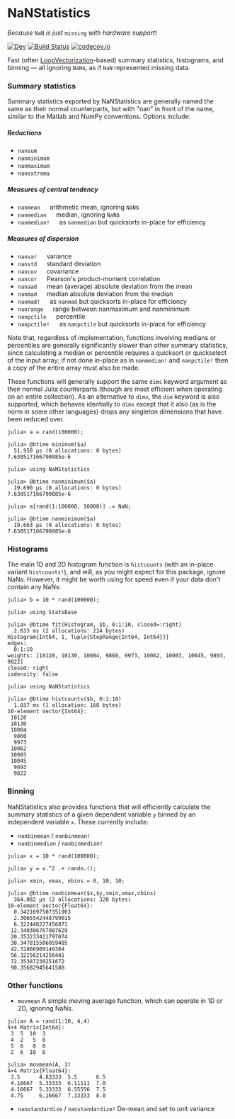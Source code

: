 # NaNStatistics
*Because* `NaN` *is just* `missing` *with hardware support!*

[![Dev][docs-dev-img]][docs-dev-url]
[![Build Status][ci-img]][ci-url]
[![codecov.io][codecov-img]][codecov-url]

Fast (often [LoopVectorization](https://github.com/JuliaSIMD/LoopVectorization.jl)-based) summary statistics, histograms, and binning — all ignoring `NaN`s, as if `NaN` represented missing data.

### Summary statistics
Summary statistics exported by NaNStatistics are generally named the same as their normal counterparts, but with "nan" in front of the name, similar to the Matlab and NumPy conventions. Options include:
##### Reductions
* `nansum`
* `nanminimum`
* `nanmaximum`
* `nanextrema`

##### Measures of central tendency
* `nanmean` &emsp; arithmetic mean, ignoring `NaN`s
* `nanmedian` &emsp; median, ignoring `NaN`s
* `nanmedian!` &emsp; as `nanmedian` but quicksorts in-place for efficiency

##### Measures of dispersion
* `nanvar` &emsp; variance
* `nanstd` &emsp; standard deviation
* `nancov` &emsp; covariance
* `nancor` &emsp; Pearson's product-moment correlation
* `nanaad` &emsp; mean (average) absolute deviation from the mean
* `nanmad` &emsp; median absolute deviation from the median
* `nanmad!` &emsp; as `nanmad` but quicksorts in-place for efficiency
* `nanrange` &emsp; range between nanmaximum and nanminimum
* `nanpctile` &emsp; percentile
* `nanpctile!` &emsp; as `nanpctile` but quicksorts in-place for efficiency

Note that, regardless of implementation, functions involving medians or percentiles are generally significantly slower than other summary statistics, since calculating a median or percentile requires a quicksort or quickselect of the input array; if not done in-place as in `nanmedian!` and `nanpctile!` then a copy of the entire array must also be made.

These functions will generally support the same `dims` keyword argument as their normal Julia counterparts (though are most efficient when operating on an entire collection).
As an alternative to `dims`, the `dim` keyword is also supported, which behaves identially to `dims` except that it also (as is the norm in some other languages) drops any singleton dimensions that have been reduced over.
```
julia> a = rand(100000);

julia> @btime minimum($a)
  51.950 μs (0 allocations: 0 bytes)
7.630517166790085e-6

julia> using NaNStatistics

julia> @btime nanminimum($a)
  19.690 μs (0 allocations: 0 bytes)
7.630517166790085e-6

julia> a[rand(1:100000, 10000)] .= NaN;

julia> @btime nanminimum($a)
  19.663 μs (0 allocations: 0 bytes)
7.630517166790085e-6
```
### Histograms
The main 1D and 2D histogram function is `histcounts` (with an in-place variant `histcounts!`), and will, as you might expect for this package, ignore NaNs. However, it might be worth using for speed even if your data don't contain any NaNs:
```
julia> b = 10 * rand(100000);

julia> using StatsBase

julia> @btime fit(Histogram, $b, 0:1:10, closed=:right)
  2.633 ms (2 allocations: 224 bytes)
Histogram{Int64, 1, Tuple{StepRange{Int64, Int64}}}
edges:
  0:1:10
weights: [10128, 10130, 10084, 9860, 9973, 10062, 10003, 10045, 9893, 9822]
closed: right
isdensity: false

julia> using NaNStatistics

julia> @btime histcounts($b, 0:1:10)
  1.037 ms (1 allocation: 160 bytes)
10-element Vector{Int64}:
 10128
 10130
 10084
  9860
  9973
 10062
 10003
 10045
  9893
  9822
```

### Binning
NaNStatistics also provides functions that will efficiently calculate the summary statistics of a given dependent variable `y` binned by an independent variable `x`. These currently include:
* `nanbinmean` / `nanbinmean!`
* `nanbinmedian` / `nanbinmedian!`
```
julia> x = 10 * rand(100000);

julia> y = x.^2 .+ randn.();

julia> xmin, xmax, nbins = 0, 10, 10;

julia> @btime nanbinmean($x,$y,xmin,xmax,nbins)
  364.082 μs (2 allocations: 320 bytes)
10-element Vector{Float64}:
  0.3421697507351903
  2.3065542448799015
  6.322448227456871
 12.340306767007629
 20.353233411797074
 30.347815506059405
 42.31866909140384
 56.32256214256441
 72.35387230251672
 90.35682945641588
```
### Other functions
* `movmean`
A simple moving average function, which can operate in 1D or 2D, ignoring NaNs.
```
julia> A = rand(1:10, 4,4)
4×4 Matrix{Int64}:
 3  5  10  3
 4  2   5  8
 5  6   8  8
 2  6  10  6

julia> movmean(A, 3)
4×4 Matrix{Float64}:
 3.5      4.83333  5.5      6.5
 4.16667  5.33333  6.11111  7.0
 4.16667  5.33333  6.55556  7.5
 4.75     6.16667  7.33333  8.0
 ```

 * `nanstandardize` / `nanstandardize!`
 De-mean and set to unit variance


[docs-stable-img]: https://img.shields.io/badge/docs-stable-blue.svg
[docs-stable-url]: https://brenhinkeller.github.io/NaNStatistics.jl/stable/
[docs-dev-img]: https://img.shields.io/badge/docs-dev-blue.svg
[docs-dev-url]: https://brenhinkeller.github.io/NaNStatistics.jl/dev/
[ci-img]: https://github.com/brenhinkeller/NaNStatistics.jl/workflows/CI/badge.svg
[ci-url]: https://github.com/brenhinkeller/NaNStatistics.jl/actions?query=workflow%3ACI
[codecov-img]: https://codecov.io/gh/brenhinkeller/NaNStatistics.jl/branch/main/graph/badge.svg
[codecov-url]: http://codecov.io/github/brenhinkeller/NaNStatistics.jl?branch=main
